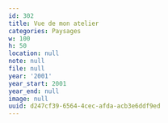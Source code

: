 ```yaml
---
id: 302
title: Vue de mon atelier
categories: Paysages
w: 100
h: 50
location: null
note: null
file: null
year: '2001'
year_start: 2001
year_end: null
image: null
uuid: d247cf39-6564-4cec-afda-acb3e6ddf9ed
---
```


